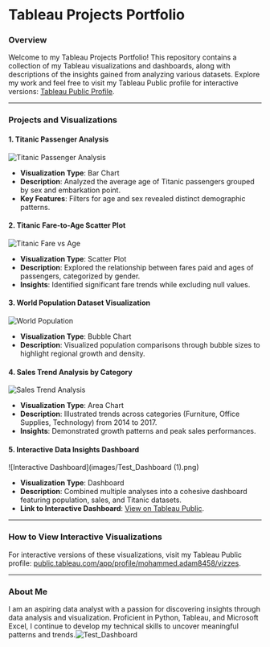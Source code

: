 # **Tableau Projects Portfolio**

### **Overview**
Welcome to my Tableau Projects Portfolio! This repository contains a collection of my Tableau visualizations and dashboards, along with descriptions of the insights gained from analyzing various datasets. Explore my work and feel free to visit my Tableau Public profile for interactive versions: [Tableau Public Profile](https://public.tableau.com/app/profile/mohammed.adam8458/vizzes).

---

### **Projects and Visualizations**

#### **1. Titanic Passenger Analysis**
![Titanic Passenger Analysis](images/titanic-passenger-analysis.png)  
- **Visualization Type**: Bar Chart  
- **Description**: Analyzed the average age of Titanic passengers grouped by sex and embarkation point.  
- **Key Features**: Filters for age and sex revealed distinct demographic patterns.

#### **2. Titanic Fare-to-Age Scatter Plot**
![Titanic Fare vs Age](images/titanic-fare-age-scatter.png)  
- **Visualization Type**: Scatter Plot  
- **Description**: Explored the relationship between fares paid and ages of passengers, categorized by gender.  
- **Insights**: Identified significant fare trends while excluding null values.

#### **3. World Population Dataset Visualization**
![World Population](images/world-population-visualization.png)  
- **Visualization Type**: Bubble Chart  
- **Description**: Visualized population comparisons through bubble sizes to highlight regional growth and density.  

#### **4. Sales Trend Analysis by Category**
![Sales Trend Analysis](images/sales-trend-analysis.png)  
- **Visualization Type**: Area Chart  
- **Description**: Illustrated trends across categories (Furniture, Office Supplies, Technology) from 2014 to 2017.  
- **Insights**: Demonstrated growth patterns and peak sales performances.

#### **5. Interactive Data Insights Dashboard**
![Interactive Dashboard](images/Test_Dashboard (1).png)  
- **Visualization Type**: Dashboard  
- **Description**: Combined multiple analyses into a cohesive dashboard featuring population, sales, and Titanic datasets.  
- **Link to Interactive Dashboard**: [View on Tableau Public](https://public.tableau.com/app/profile/mohammed.adam8458/vizzes).

---

### **How to View Interactive Visualizations**
For interactive versions of these visualizations, visit my Tableau Public profile: [public.tableau.com/app/profile/mohammed.adam8458/vizzes](https://public.tableau.com/app/profile/mohammed.adam8458/vizzes).

---

### **About Me**
I am an aspiring data analyst with a passion for discovering insights through data analysis and visualization. Proficient in Python, Tableau, and Microsoft Excel, I continue to develop my technical skills to uncover meaningful patterns and trends.![Test_Dashboard](https://github.com/user-attachments/assets/e7dfed17-c6be-48ec-aab7-140040840f43)
